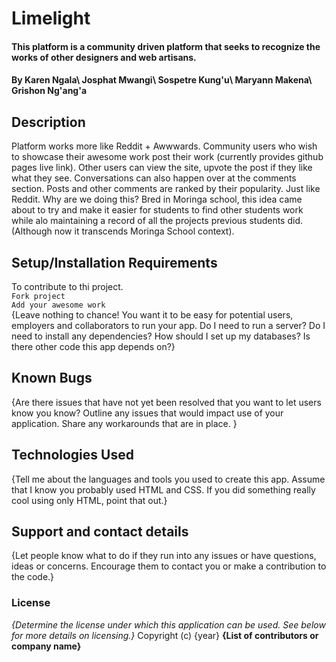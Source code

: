 # Limelight
#### This platform is a community driven platform that seeks to recognize the works of other designers and web artisans. 
#### By **Karen Ngala\ Josphat Mwangi\ Sospetre Kung'u\ Maryann Makena\ Grishon Ng'ang'a**
## Description
Platform works more like Reddit + Awwwards. Community users who wish to showcase their awesome work post their work (currently provides github pages live link). Other users can view the site, upvote the post if they like what they see. Conversations can also happen over at the comments section. Posts and other comments are ranked by their popularity. Just like Reddit. Why are we doing this? Bred in Moringa school, this idea came about to try and make it easier for students to find other students work while alo maintaining a record of all the projects previous students did. (Although now it transcends Moringa School context).
## Setup/Installation Requirements
To contribute to thi project.\
`Fork project`\
`Add your awesome work`\
{Leave nothing to chance! You want it to be easy for potential users, employers and collaborators to run your app. Do I need to run a server? Do I need to install any dependencies? How should I set up my databases? Is there other code this app depends on?}
## Known Bugs
{Are there issues that have not yet been resolved that you want to let users know you know? Outline any issues that would impact use of your application. Share any workarounds that are in place. }
## Technologies Used
{Tell me about the languages and tools you used to create this app. Assume that I know you probably used HTML and CSS. If you did something really cool using only HTML, point that out.}
## Support and contact details
{Let people know what to do if they run into any issues or have questions, ideas or concerns.  Encourage them to contact you or make a contribution to the code.}
### License
*{Determine the license under which this application can be used.  See below for more details on licensing.}*
Copyright (c) {year} **{List of contributors or company name}**